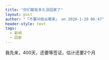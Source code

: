 ```yaml
---
title: "你们都有多久没回家了"
layout: post
author: "「不要问我从哪来」 on 2020-1-20 06:47"
header-style: text
tags:
  - 新闻
  - 回家
---
```


<head></head>
<body>
  我先来，400天，还要等签证，估计还要2个月
</body>


